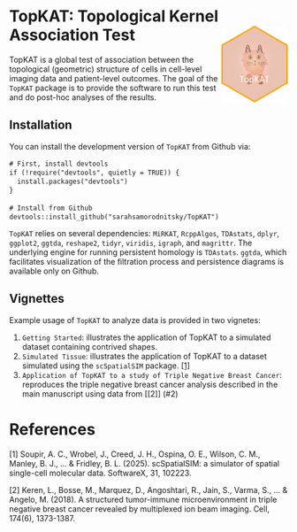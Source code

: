# TopKAT: Topological Kernel Association Test <img src="man/figures/TopKAT_hex.png" align="right" alt="" width="120" />

TopKAT is a global test of association between the topological (geometric) structure of cells in cell-level imaging data and patient-level outcomes. 
The goal of the `TopKAT` package is to provide the software to run this test and do post-hoc analyses of the results. 

## Installation

You can install the development version of `TopKAT` from Github via:
```
# First, install devtools
if (!require("devtools", quietly = TRUE)) {
  install.packages("devtools")
}

# Install from Github
devtools::install_github("sarahsamorodnitsky/TopKAT")
```
`TopKAT` relies on several dependencies: `MiRKAT`, `RcppAlgos`, `TDAstats`, `dplyr`, `ggplot2`, `ggtda`, `reshape2`, `tidyr`, `viridis`, `igraph`, and `magrittr`. The underlying engine for running persistent homology is `TDAstats`. `ggtda`, which facilitates visualization of the filtration process and persistence diagrams is available only on Github. 

## Vignettes

Example usage of `TopKAT` to analyze data is provided in two vignetes:

1. `Getting Started`: illustrates the application of TopKAT to a simulated dataset containing contrived shapes.
2. `Simulated Tissue`: illustrates the application of TopKAT to a dataset simulated using the `scSpatialSIM` package. [[1]](#1)
3. `Application of TopKAT to a study of Triple Negative Breast Cancer`: reproduces the triple negative breast cancer analysis described in the main manuscript using data from [[2]] (#2)

# References
<a id="1">[1]</a> 
Soupir, A. C., Wrobel, J., Creed, J. H., Ospina, O. E., Wilson, C. M., Manley, B. J., ... & Fridley, B. L. (2025). scSpatialSIM: a simulator of spatial single-cell molecular data. SoftwareX, 31, 102223.

<a id="2">[2]</a> 
Keren, L., Bosse, M., Marquez, D., Angoshtari, R., Jain, S., Varma, S., ... & Angelo, M. (2018). A structured tumor-immune microenvironment in triple negative breast cancer revealed by multiplexed ion beam imaging. Cell, 174(6), 1373-1387.


